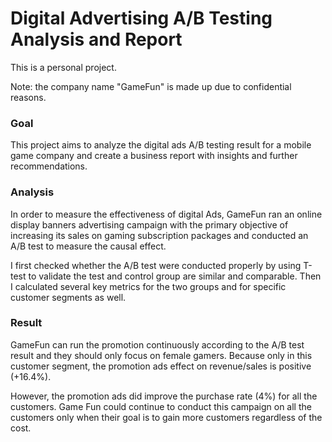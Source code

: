 # Digital Advertising A/B Testing Analysis and Report
This is a personal project.

Note: the company name "GameFun" is made up due to confidential reasons.

### Goal
This project aims to analyze the digital ads A/B testing result for a mobile game company and create a business report with insights and further recommendations.

### Analysis
In order to measure the effectiveness of digital Ads, GameFun ran an online display banners advertising campaign with the primary objective of increasing its sales on gaming subscription packages and conducted an A/B test to measure the causal effect.

I first checked whether the A/B test were conducted properly by using T-test to validate the test and control group are similar and comparable. Then I calculated several key metrics for the two groups and for specific customer segments as well.

### Result
GameFun can run the promotion continuously according to the A/B test result and they should only focus on female gamers. Because only in this customer segment, the promotion ads effect on revenue/sales is positive (+16.4%).

However, the promotion ads did improve the purchase rate (4%) for all the customers. Game Fun could continue to conduct this campaign on all the customers only when their goal is to gain more customers regardless of the cost.
